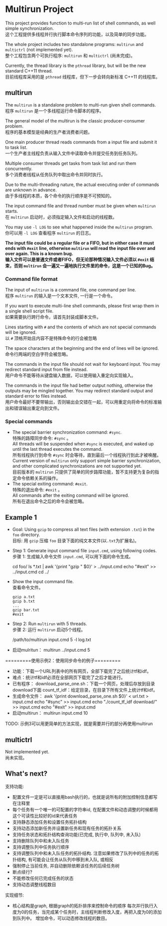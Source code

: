 Multirun Project
================
This project provides function to multi-run list of shell commands, as well simple synchronization. <br />
这个工程提供多线程并行执行脚本命令序列的功能，以及简单的同步功能。

The whole project includes two standalone programs: `multirun` and `multictrl` (not implemented yet). <br />
整个工程包含两个可执行程序: `multirun` 和 `multictrl` (尚未完成)。

Currently, the thread library is the `pthread` library, but will be the new standard C++11 thread. <br />
目前线程库采用的是 `pthread` 线程库，但下一步会转向新标准 C++11 的线程库。


multirun
--------
The `multirun` is a standalone problem to multi-run given shell commands. <br />
程序 `multirun` 是一个多线程运行命令脚本的程序。

The general model of the multirun is the classic producer-consumer problem. <br />
程序的基本模型是经典的生产者消费者问题。

One main producer thread reads commands from a input file and submit it to task list. <br />
一个生产者主线程负责从输入文件中读取命令并提交任务到任务队列。

Multiple consumer threads get tasks from task list and run them concurrently. <br />
多个消费者线程从任务队列中取出命令并同时执行。

Due to the multi-threading nature, the actual executing order of commands are unknown in advance. <br />
由于多线程的本质，各个命令的执行顺序是不可预知的。

The input command file and thread number must be given when `multirun` starts. <br />
在 `multirun` 启动时，必须指定输入文件和启动的线程数。

You may use `-l LOG` to see what happened inside the `multirun` program. <br />
你可以用 `-l LOG` 查看程序 `multirun` 的日志。

**The input file could be a regular file or a FIFO, but in either case it must ends with `#exit` line, otherwise `multirun` will read the input file over and over again. This is a known bug.** <br />
**输入文件可以是普通文件或者FIFO，但无论那种情况输入文件必须以 `#exit` 结束，否则 `multirun` 会一遍又一遍地执行文件里的命令，这是一个已知的Bug。**

### Command file format
The input of `multirun` is a command file, one command per line. <br />
程序 `multirun` 的输入是一个文本文件, 一行是一个命令。

If you want to execute multi-line shell commands, please first wrap them in a single shell script file. <br /> 
如果需要执行跨行命令，请首先封装成脚本文件。

Lines starting with `#` and the contents of which are not special commands will be ignored. <br />
以 `#` 顶格开始且内容不是特殊命令的行会被忽略

The space characters at the beginning and the end of lines will be ignored. <br />
命令行两端的空白字符会被忽略。

The commands in the input file should not wait for keyboard input. You may redirect standard input from file instead. <br />
用户命令不能等待从键盘输入数据，可以使用输入重定向实现输入。

The commands in the input file had better output nothing, otherwise the outputs may be mingled together. You may redirect standard output and standard error to files instead. <br />
用户命令最好不要带输出，否则输出会交错在一起，可以用重定向将命令的标准输出和错误输出重定向到文件。


### Special commands
* The special barrier synchronization command: `#sync`. <br />
  特殊的路障同步命令: `#sync` 。 <br>
  All threads will be suspended when `#sync` is executed, and waked up until the last thread executes the command. <br />
  所有线程执行到命令 `#sync` 时会等待，直到最后一个线程执行到此才被唤醒。 <br>
  Current version of `multirun` only support simple barrier synchronization, and other complicated synchronizations are not supported yet. <br />
  目前版本的 `multirun` 只提供了简单的同步路障功能，暂不支持更为复杂的指定命令依赖关系的操作。
* The special exiting command: `#exit`. <br />
  特殊的退出命令: `#exit` 。 <br />
  All commands after the exiting command will be ignored. <br />
  所有在退出命令之后的命令会被忽略。


Example 1
---------
* Goal: Using `gzip` to compress all text files (with extension `.txt`) in the `foo` directory. <br />
  目标: 用 `gzip` 压缩 `foo` 目录下面的纯文本文件(以`.txt`为扩展名)。
* Step 1: Generate input command file `input.cmd`, using following codes. <br />
  步骤 1: 生成输入命令文件 `input.cmd`, 可以用下面的命令生成。

    cd foo/ 
    ls *.txt | awk '{print "gzip " $0}' > ../input.cmd
    echo "#exit" >> ../input.cmd
    cd ../

* Show the input command file. <br />
  查看命令文件。

      gzip a.txt
      gzip b.txt
      ...
      gzip bar.txt
      #exit

* Step 2: Run `multirun` with 5 threads. <br />
  步骤 2: 运行 `multirun` 启动5个线程。

    /path/to/multirun input.cmd 5 -l log.txt



* 启动mulritun：
  multirun ../input.cmd 5

=========使用示例2：使用同步命令的例子=========
* 功能：下载一个URL列表中的所有网页，全部下载完了之后统计tf和idf。
* 难点：统计tf和idf必须在全部网页下载完了之后才能进行。
* 已有程序：
  download_parse_one.sh：下载一个网页，处理后存放到目录download下面
  count_tf_idf：给定目录，在目录下所有文件上统计tf和idf。
* 生成命令文件：
  awk '{print download_parse_one.sh $0}' < url.txt > input.cmd
  echo "#sync" >> input.cmd
  echo "./count_tf_idf download/" >> input.cmd
  echo "#exit" >> input.cmd
* 启动multirun：
  multirun input.cmd 10

TODO: 示例3可以用更简单的方法实现，就是需要并行的部分再使用multirun

multictrl
---------
Not implemented yet. <br />
尚未实现。

What's next?
------------
支持功能: 
* 配置文件一定是可以直接用bash执行的，也就是说所有的附加控制信息都写在注释里
* 每个任务有一个唯一的可配置的字符串id, 在配置文件和动态调整的时候都用这个可读性比较好的id来代表任务
* 支持静态添加任务和设置任务拓扑结构
* 支持动态添加新任务并设置新任务和现有任务的拓扑关系
* 支持任务状态和拓扑结构查询功能(已完成, 执行中, 队列中, 未入队)
* 支持删除队列中和未入队任务
* 支持调整队列中任务执行顺序
* 支持调整队列中和未入队任务的拓扑结构. 注意如果修改了队列中的任务的拓扑结构, 有可能会让任务从队列中移到未入队, 或相反
* 强制停止当前任务, 并自动删除依赖该任务的后续任务树
* 断点续行? 
* 不能修改任何已完成任务的状态
* 支持动态调整线程数目

实现细节:
* 核心结构是graph, 根据graph的拓扑排序来控制命令的顺序
每次并行执行入度为0的任务，当完成某个任务时，主线程判断修改入度，再把入度为0的添加到队列中。
增加命令，可以动态修改线程的数目。









